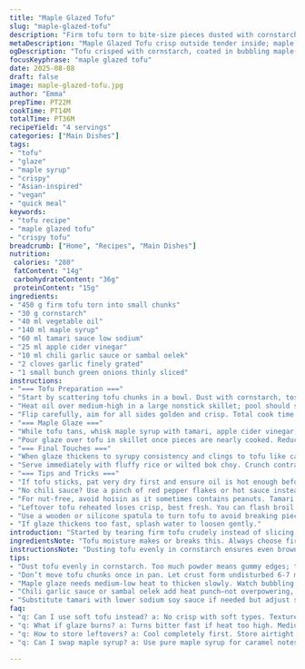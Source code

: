 ```yaml
---
title: "Maple Glazed Tofu"
slug: "maple-glazed-tofu"
description: "Firm tofu torn to bite-size pieces dusted with cornstarch then pan-fried till crackling brown. A sticky glaze bubbling with maple syrup, hoisin swapped for tamari, rice vinegar offset by a splash of apple cider vinegar. Garlic and chili heat lift the umami coating tofu chunks. Finished with scallions and a bright crunch. Serve alongside fluffy jasmine rice and steamed greens for balance. Texture contrast key; crisp outside, tender inside. Sizzle, bubble, caramel hues. No missing crunch here."
metaDescription: "Maple Glazed Tofu crisp outside tender inside; maple syrup, tamari, chili and garlic glaze bubbles, finishes fresh with green onions. Serve with rice or greens."
ogDescription: "Tofu crisped with cornstarch, coated in bubbling maple-tamari glaze lifted by chili garlic heat. Green onions on top add sharp contrast. Serve with jasmine rice."
focusKeyphrase: "maple glazed tofu"
date: 2025-08-08
draft: false
image: maple-glazed-tofu.jpg
author: "Emma"
prepTime: PT22M
cookTime: PT14M
totalTime: PT36M
recipeYield: "4 servings"
categories: ["Main Dishes"]
tags:
- "tofu"
- "glaze"
- "maple syrup"
- "crispy"
- "Asian-inspired"
- "vegan"
- "quick meal"
keywords:
- "tofu recipe"
- "maple glazed tofu"
- "crispy tofu"
breadcrumb: ["Home", "Recipes", "Main Dishes"]
nutrition: 
 calories: "280"
 fatContent: "14g"
 carbohydrateContent: "36g"
 proteinContent: "15g"
ingredients:
- "450 g firm tofu torn into small chunks"
- "30 g cornstarch"
- "40 ml vegetable oil"
- "140 ml maple syrup"
- "60 ml tamari sauce low sodium"
- "25 ml apple cider vinegar"
- "10 ml chili garlic sauce or sambal oelek"
- "2 cloves garlic finely grated"
- "1 small bunch green onions thinly sliced"
instructions:
- "=== Tofu Preparation ==="
- "Start by scattering tofu chunks in a bowl. Dust with cornstarch, toss thoroughly to coat all surfaces—important for crispiness later. Don't skip this or tofu stays soggy."
- "Heat oil over medium-high in a large nonstick skillet; pool should shimmer but no smoking. Add tofu pieces in one layer. Let them cook undisturbed to form a brown crust, about 6-7 minutes."
- "Flip carefully, aim for all sides golden and crisp. Total cook time 12-14 minutes. Listen for the faint crackling, that’s when tofu has formed that dry, crunchy skin."
- "=== Maple Glaze ==="
- "While tofu tans, whisk maple syrup with tamari, apple cider vinegar, chili garlic sauce, and grated garlic in a small bowl. The swap from hoisin to tamari shifts the base to cleaner soy notes—less sweet, more savory."
- "Pour glaze over tofu in skillet once pieces are nearly cooked. Reduce heat to medium-low, swirl gently to coat tofu in syrup. The glaze should bubble and thicken in 4-5 minutes. Watch carefully to avoid burning sugar; swirl don’t stir aggressively."
- "=== Final Touches ==="
- "When glaze thickens to syrupy consistency and clings to tofu like candy, remove from heat. Sprinkle sliced green onions on top, a fresh pop of sharpness cuts through the sweetness."
- "Serve immediately with fluffy rice or wilted bok choy. Crunch contrasts soft tender inside tofu, balance is everything."
- "=== Tips and Tricks ==="
- "If tofu sticks, pat very dry first and ensure oil is hot enough before adding tofu."
- "No chili sauce? Use a pinch of red pepper flakes or hot sauce instead."
- "For nut-free, avoid hoisin as it sometimes contains peanuts. Tamari is reliable."
- "Leftover tofu reheated loses crisp, best fresh. You can flash broil leftovers to revive texture."
- "Use a wooden or silicone spatula to turn tofu to avoid breaking pieces."
- "If glaze thickens too fast, splash water to loosen gently."
introduction: "Started by tearing firm tofu crudely instead of slicing. Improves texture. Dusting with less cornstarch than usual to keep balance—too much, gummy coating; too little, no crisp. Heat needs to be just right. Medium-high with patience, no crowding pan. Should hear distinct sizzle but no smoke. Maple syrup now with tamari and apple cider vinegar instead of hoisin and rice vinegar—cleaner flavours, less cloying sweetness. Added chili garlic as twist, more punch than sriracha for me. Garlic grated fresh, not minced, disperses better in glaze. The caramelization sounds are a good cue—too fast, it burns; too slow, it’s dull sticky mess. End with green onions that snap fresh brightness, cooks often skip this and glaze gets flat on plate. Serve with basic grain and green veg for straightforward meal, no fuss."
ingredientsNote: "Tofu moisture makes or breaks this. Always choose firm or extra-firm varieties, press if needed—paper towels under weight for 10 minutes minimum. Cornstarch coating is essential for crisp edges—flour or arrowroot powder can substitute but texture differs, arrowroot thinner crisp. For oil, neutral vegetable oil works best; sesame oil burns, so add after cooking if pressed for flavour. Maple syrup flavour and quality matters—pure, thick syrup lends deeper caramel notes; imitation or light corn syrup less rewarding. Replacing hoisin with tamari reduces sugar; if you want sweeter, add a pinch of brown sugar or molasses. Apple cider vinegar gives sharper bite than rice vinegar but less floral note—adjust based on preference. Chili garlic or sambal oelek can be switched for homemade chili oil if you have it—watch heat levels. Garlic finely grated releases aromas better than chopped, important for even garlic flavor. Green onions fresh and crunchy, not wilted, add last moment for color and fresh punch."
instructionsNote: "Dusting tofu evenly in cornstarch ensures even browning with no soggy spots—important. When frying tofu, don’t move pieces right away; a crust forms best undisturbed. Tofu should lift easily if ready; if sticking, give it more time. Flipping carefully prevents breaking. Glaze ingredients combined ahead save time when tofu nearly done; heat adjustments critical here to get glaze syrupy without burning—use low-medium heat, keep stirring gentle. Visual cues rule: watch for bubbling glaze that thickens and darkens slightly, smells sweet and aromatic but not burnt sugar. Once glaze clings thick to tofu, off the heat. The green onions finish with freshness and color contrast. Serving right away captures that crisp-tender feel; reheat ruins crispness but oven broil can rescue. If glaze thickens too fast and scorches, adding splash of water thins without losing consistency. Use care when stirring sauce over tofu, vigorous stirring breaks pieces; gentle swirls better. Always taste final glaze for balance—adjust seasoning if glaze is too sweet or shy on heat."
tips:
- "Dust tofu evenly in cornstarch. Too much powder means gummy edges; too little no crust. Use firm or extra-firm tofu pressed dry with towels under weight at least 10 min. Cornstarch key for crispness. If oil not hot enough, tofu sticks—wait for shimmer no smoke before adding pieces."
- "Don’t move tofu chunks once in pan. Let crust form undisturbed 6-7 minutes on first side. Listen for crackling sound, tactile cue. Flip carefully with wooden spatula to avoid breaking. If sticking when flipping, give more time, patience pays off here."
- "Maple glaze needs medium-low heat to thicken slowly. Watch bubbling sugar, it darkens, smells sweet but not burnt. Stir gently only with swirls. Aggressive stirring breaks tofu pieces and risks burning glaze. If too fast thickens, add small splash water to loosen, no rush."
- "Chili garlic sauce or sambal oelek add heat punch—not overpowering, more layered flavor than plain chili flakes. Garlic grated fresh, not minced, disperses flavor evenly in glaze. Green onions must be fresh and sliced thin for crisp freshness as final topping, no wilt."
- "Substitute tamari with lower sodium soy sauce if needed but adjust sweetness. If hoisin preferred, add brown sugar or molasses for sweetness lost by swapping tamari. Neutral vegetable oil used for frying; avoid sesame oil here because of burning. Use sesame oil after cooking if flavor wanted."
faq:
- "q: Can I use soft tofu instead? a: No crisp with soft types. Texture too fragile. Would steam or mash not fry crispy. Use firm or extra-firm pressed dry; very important."
- "q: What if glaze burns? a: Turns bitter fast if heat too high. Medium-low always. If smells burnt, toss glaze and start fresh. Add water if thickens too fast. Better slow bubble than fast scorch."
- "q: How to store leftovers? a: Cool completely first. Store airtight fridge up to 3 days. Reheat in oven broiler to regain crispness; microwave softens crust. Freeze possible but texture changes. Best fresh though."
- "q: Can I swap maple syrup? a: Use pure maple syrup for caramel notes, imitation syrup or corn syrup less flavorful. Honey possible but changes flavor profile slightly. Adjust vinegar amount if sweeter liquids used."

---
```

